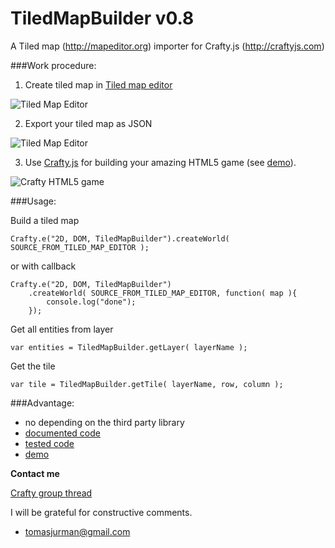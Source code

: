 # TiledMapBuilder v0.8

A Tiled map (http://mapeditor.org) importer for Crafty.js (http://craftyjs.com)

###Work procedure:

1) Create tiled map in [Tiled map editor](http://mapeditor.org)

![Tiled Map Editor](https://raw.github.com/Kibo/TiledMapBuilder/master/WebContent/example/img/editor.png)

2) Export your tiled map as JSON

![Tiled Map Editor](https://raw.github.com/Kibo/TiledMapBuilder/master/WebContent/example/img/export.png)

3) Use [Crafty.js](http://craftyjs.com) for building your amazing HTML5 game (see [demo](http://crafty.kibo.cz/tiled2Demo/example/)).

![Crafty HTML5 game](https://raw.github.com/Kibo/TiledMapBuilder/master/WebContent/example/img/game.png)


###Usage:

Build a tiled map
```
Crafty.e("2D, DOM, TiledMapBuilder").createWorld( SOURCE_FROM_TILED_MAP_EDITOR );    
```
or with callback

```
Crafty.e("2D, DOM, TiledMapBuilder")
	.createWorld( SOURCE_FROM_TILED_MAP_EDITOR, function( map ){
		console.log("done");
	});    
```

Get all entities from layer
```
var entities = TiledMapBuilder.getLayer( layerName );
```

Get the tile
```
var tile = TiledMapBuilder.getTile( layerName, row, column );
```

###Advantage:
- no depending on the third party library
- [documented code](https://github.com/Kibo/TiledMapBuilder/blob/master/WebContent/tiledmapbuilder.js)
- [tested code](https://github.com/Kibo/TiledMapBuilder/blob/master/WebContent/test/tests.html)
- [demo](http://crafty.kibo.cz/tiled2Demo/example/)


**Contact me**

[Crafty group thread](https://groups.google.com/d/msg/craftyjs/63eQ0SRw40I/tk5cGKRCME0J)

I will be grateful for constructive comments.
- tomasjurman@gmail.com






